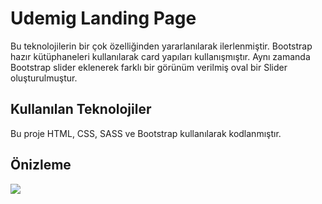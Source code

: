 <h1>Udemig Landing Page</h1>

 Bu teknolojilerin bir çok özelliğinden yararlanılarak ilerlenmiştir. Bootstrap hazır kütüphaneleri kullanılarak card yapıları kullanışmıştır. Aynı zamanda Bootstrap slider eklenerek farklı bir görünüm verilmiş oval bir Slider oluşturulmuştur. 

<h2>Kullanılan Teknolojiler</h2>

Bu proje HTML, CSS, SASS ve Bootstrap kullanılarak kodlanmıştır.

<h2>Önizleme</h2>

<img src="Udemig-Landing.gif">